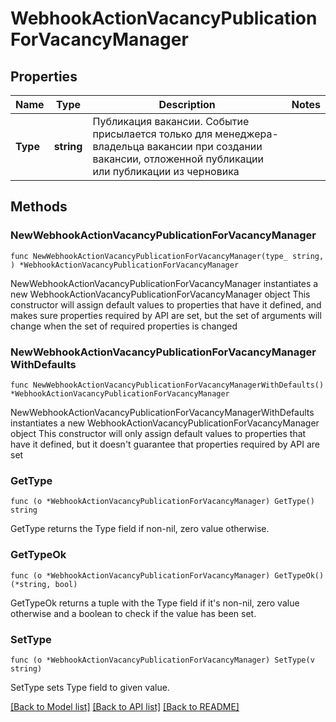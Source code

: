 # WebhookActionVacancyPublicationForVacancyManager

## Properties

Name | Type | Description | Notes
------------ | ------------- | ------------- | -------------
**Type** | **string** | Публикация вакансии. Событие присылается только для менеджера-владельца вакансии при создании вакансии, отложенной публикации или публикации из черновика | 

## Methods

### NewWebhookActionVacancyPublicationForVacancyManager

`func NewWebhookActionVacancyPublicationForVacancyManager(type_ string, ) *WebhookActionVacancyPublicationForVacancyManager`

NewWebhookActionVacancyPublicationForVacancyManager instantiates a new WebhookActionVacancyPublicationForVacancyManager object
This constructor will assign default values to properties that have it defined,
and makes sure properties required by API are set, but the set of arguments
will change when the set of required properties is changed

### NewWebhookActionVacancyPublicationForVacancyManagerWithDefaults

`func NewWebhookActionVacancyPublicationForVacancyManagerWithDefaults() *WebhookActionVacancyPublicationForVacancyManager`

NewWebhookActionVacancyPublicationForVacancyManagerWithDefaults instantiates a new WebhookActionVacancyPublicationForVacancyManager object
This constructor will only assign default values to properties that have it defined,
but it doesn't guarantee that properties required by API are set

### GetType

`func (o *WebhookActionVacancyPublicationForVacancyManager) GetType() string`

GetType returns the Type field if non-nil, zero value otherwise.

### GetTypeOk

`func (o *WebhookActionVacancyPublicationForVacancyManager) GetTypeOk() (*string, bool)`

GetTypeOk returns a tuple with the Type field if it's non-nil, zero value otherwise
and a boolean to check if the value has been set.

### SetType

`func (o *WebhookActionVacancyPublicationForVacancyManager) SetType(v string)`

SetType sets Type field to given value.



[[Back to Model list]](../README.md#documentation-for-models) [[Back to API list]](../README.md#documentation-for-api-endpoints) [[Back to README]](../README.md)


